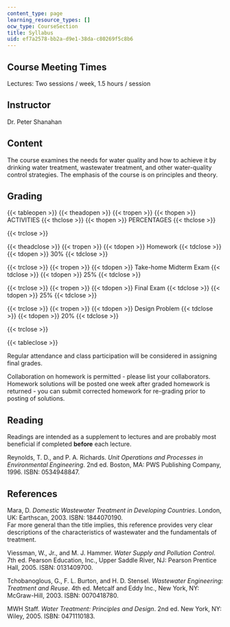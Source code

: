 ```yaml
---
content_type: page
learning_resource_types: []
ocw_type: CourseSection
title: Syllabus
uid: ef7a2578-bb2a-d9e1-38da-c80269f5c8b6
---
```


Course Meeting Times
--------------------

Lectures: Two sessions / week, 1.5 hours / session

Instructor
----------

Dr. Peter Shanahan

Content
-------

The course examines the needs for water quality and how to achieve it by drinking water treatment, wastewater treatment, and other water-quality control strategies. The emphasis of the course is on principles and theory.

Grading
-------

{{< tableopen >}}
{{< theadopen >}}
{{< tropen >}}
{{< thopen >}}
ACTIVITIES
{{< thclose >}}
{{< thopen >}}
PERCENTAGES
{{< thclose >}}

{{< trclose >}}

{{< theadclose >}}
{{< tropen >}}
{{< tdopen >}}
Homework
{{< tdclose >}}
{{< tdopen >}}
30%
{{< tdclose >}}

{{< trclose >}}
{{< tropen >}}
{{< tdopen >}}
Take-home Midterm Exam
{{< tdclose >}}
{{< tdopen >}}
25%
{{< tdclose >}}

{{< trclose >}}
{{< tropen >}}
{{< tdopen >}}
Final Exam
{{< tdclose >}}
{{< tdopen >}}
25%
{{< tdclose >}}

{{< trclose >}}
{{< tropen >}}
{{< tdopen >}}
Design Problem
{{< tdclose >}}
{{< tdopen >}}
20%
{{< tdclose >}}

{{< trclose >}}

{{< tableclose >}}

Regular attendance and class participation will be considered in assigning final grades.

Collaboration on homework is permitted - please list your collaborators. Homework solutions will be posted one week after graded homework is returned - you can submit corrected homework for re-grading prior to posting of solutions.

Reading
-------

Readings are intended as a supplement to lectures and are probably most beneficial if completed **before** each lecture.

Reynolds, T. D., and P. A. Richards. _Unit Operations and Processes in Environmental Engineering_. 2nd ed. Boston, MA: PWS Publishing Company, 1996. ISBN: 0534948847.

References
----------

Mara, D. _Domestic Wastewater Treatment in Developing Countries_. London, UK: Earthscan, 2003. ISBN: 1844070190.  
Far more general than the title implies, this reference provides very clear descriptions of the characteristics of wastewater and the fundamentals of treatment.

Viessman, W., Jr., and M. J. Hammer. _Water Supply and Pollution Control_. 7th ed. Pearson Education, Inc., Upper Saddle River, NJ: Pearson Prentice Hall, 2005. ISBN: 0131409700.

Tchobanoglous, G., F. L. Burton, and H. D. Stensel. _Wastewater Engineering: Treatment and Reuse_. 4th ed. Metcalf and Eddy Inc., New York, NY: McGraw-Hill, 2003. ISBN: 0070418780.

MWH Staff. _Water Treatment: Principles and Design_. 2nd ed. New York, NY: Wiley, 2005. ISBN: 0471110183.
